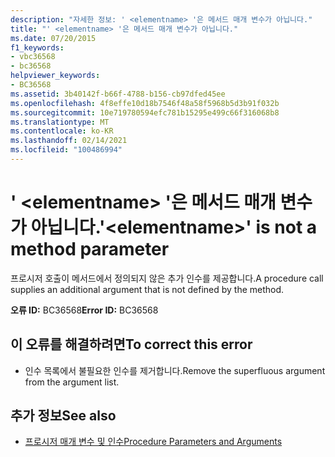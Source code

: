 ```yaml
---
description: "자세한 정보: ' <elementname> '은 메서드 매개 변수가 아닙니다."
title: "' <elementname> '은 메서드 매개 변수가 아닙니다."
ms.date: 07/20/2015
f1_keywords:
- vbc36568
- bc36568
helpviewer_keywords:
- BC36568
ms.assetid: 3b40142f-b66f-4788-b156-cb97dfed45ee
ms.openlocfilehash: 4f8effe10d18b7546f48a58f5968b5d3b91f032b
ms.sourcegitcommit: 10e719780594efc781b15295e499c66f316068b8
ms.translationtype: MT
ms.contentlocale: ko-KR
ms.lasthandoff: 02/14/2021
ms.locfileid: "100486994"
---
```

# <a name="elementname-is-not-a-method-parameter"></a><span data-ttu-id="3180d-103">' \<elementname> '은 메서드 매개 변수가 아닙니다.</span><span class="sxs-lookup"><span data-stu-id="3180d-103">'\<elementname>' is not a method parameter</span></span>

<span data-ttu-id="3180d-104">프로시저 호출이 메서드에서 정의되지 않은 추가 인수를 제공합니다.</span><span class="sxs-lookup"><span data-stu-id="3180d-104">A procedure call supplies an additional argument that is not defined by the method.</span></span>  
  
 <span data-ttu-id="3180d-105">**오류 ID:** BC36568</span><span class="sxs-lookup"><span data-stu-id="3180d-105">**Error ID:** BC36568</span></span>  
  
## <a name="to-correct-this-error"></a><span data-ttu-id="3180d-106">이 오류를 해결하려면</span><span class="sxs-lookup"><span data-stu-id="3180d-106">To correct this error</span></span>  
  
- <span data-ttu-id="3180d-107">인수 목록에서 불필요한 인수를 제거합니다.</span><span class="sxs-lookup"><span data-stu-id="3180d-107">Remove the superfluous argument from the argument list.</span></span>  
  
## <a name="see-also"></a><span data-ttu-id="3180d-108">추가 정보</span><span class="sxs-lookup"><span data-stu-id="3180d-108">See also</span></span>

- [<span data-ttu-id="3180d-109">프로시저 매개 변수 및 인수</span><span class="sxs-lookup"><span data-stu-id="3180d-109">Procedure Parameters and Arguments</span></span>](../programming-guide/language-features/procedures/procedure-parameters-and-arguments.md)
